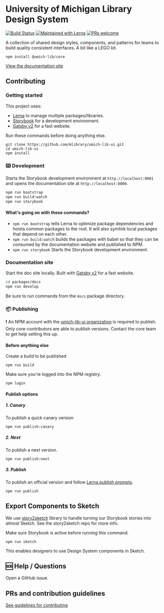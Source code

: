 # University of Michigan Library Design System

[![Build Status](https://travis-ci.org/mlibrary/umich-lib-ui.svg?branch=master)](https://travis-ci.org/mlibrary/umich-lib-ui) [![Maintained with Lerna](https://img.shields.io/badge/maintained%20with-lerna-cc00ff.svg)](https://lerna.js.org/) [![PRs welcome](https://img.shields.io/badge/PRs-welcome-brightgreen.svg)](https://github.com/mlibrary/umich-lib-ui/blob/master/CONTRIBUTING.md)

A collection of shared design styles, components, and patterns for teams to build quality consistent interfaces. A bit like a LEGO kit.

```
npm install @umich-lib/core
```

[View the documentation site](https://design-system.lib.umich.edu/)

## Contributing

### Getting started

This project uses:
- [Lerna](https://lernajs.io/) to manage multiple packages/libraries.
- [Storybook](https://storybook.js.org/) for a development environment.
- [Gatsby v2](https://www.gatsbyjs.org/) for a fast website.

Run these commands before doing anything else.
```
git clone https://github.com/mlibrary/umich-lib-ui.git
cd umich-lib-ui
npm install
```

### ⌨️ Development

Starts the Storybook development environment at `http://localhost:9001` and opens the documentation site at `http://localhost:8000`.

```sh
npm run bootstrap
npm run build:watch
npm run storybook
```

#### What's going on with these commands?

- `npm run bootstrap` tells Lerna to optimize package dependencies and hoists common packages to the root. It will also symlink local packages that depend on each other.
- `npm run build:watch` builds the packages with babel so that they can be consumed by the documentation website and published to NPM.
- `npm run storybook` Starts the Storybook development environment.

### Documentation site

Start the doc site locally. Built with [Gatsby v2](https://www.gatsbyjs.org/) for a fast website.

```sh
cd packages/docs
npm run develop
```

Be sure to run commands from the `docs` package directory.

### 📦 Publishing

❗ An NPM account with the [umich-lib-ui organization](https://www.npmjs.com/org/umich-lib-ui) is required to publish. Only core-contributors are able to publish versions. Contact the core team to get help setting this up.

#### Before anything else

Create a build to be published

```
npm run build
```

Make sure you're logged into the NPM registry.

```
npm login
```

#### Publish options

##### 1. Canary

To publish a quick canary version

```
npm run publish:canary
```

##### 2. Next

To publish a next version.

```
npm run publish:next
```

##### 3. Publish

To publish an official version and follow [Lerna publish prompts](https://github.com/lerna/lerna/tree/master/commands/publish).

```
npm run publish
```

## Export Components to Sketch

We use [story2sketch](https://github.com/chrisvxd/story2sketch) library to handle turning our Storybook stories into _almost_ Sketch. See the story2sketch repo for more info.

Make sure Storybook is active before running this command.

```
npm run sketch
```

This enables designers to use Design System components in Sketch.

## 🆘 Help / Questions

Open a GitHub issue.

## PRs and contribution guidelines

[See guidelines for contributing](https://github.com/mlibrary/umich-lib-components-react/blob/master/CONTRIBUTING.md)
